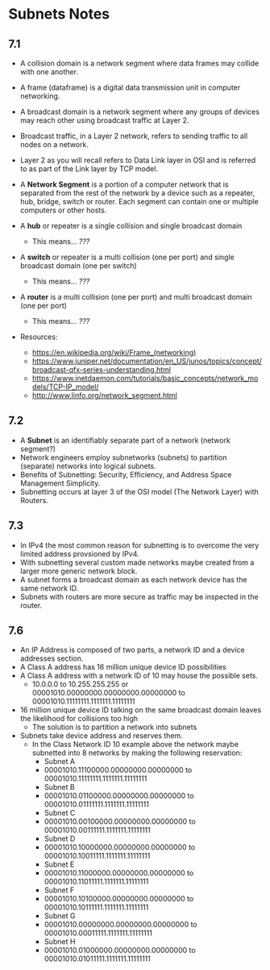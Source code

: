 # Subnets Notes

## 7.1

- A collision domain is a network segment where data frames may collide with one another.
- A frame (dataframe) is a digital data transmission unit in computer networking.
- A broadcast domain is a network segment where any groups of devices may reach other using broadcast traffic at Layer 2.
- Broadcast traffic, in a Layer 2 network, refers to sending traffic to all nodes on a network. 
- Layer 2 as you will recall refers to Data Link layer in OSI and is referred to as part of the Link layer by TCP model.

- A __Network Segment__ is a portion of a computer network that is separated from the rest of the network by a device such as a repeater, hub, bridge, switch or router. Each segment can contain one or multiple computers or other hosts.
- A __hub__ or repeater is a single collision and single broadcast domain
	- This means... _???_
- A __switch__ or repeater is a multi collision (one per port) and single broadcast domain (one per switch)
	- This means... _???_
- A __router__ is a multi collision (one per port) and multi broadcast domain (one per port)
	- This means... _???_

- Resources:
	- https://en.wikipedia.org/wiki/Frame_(networking)
	- https://www.juniper.net/documentation/en_US/junos/topics/concept/broadcast-qfx-series-understanding.html
	- https://www.inetdaemon.com/tutorials/basic_concepts/network_models/TCP-IP_model/
	- http://www.linfo.org/network_segment.html

## 7.2

- A __Subnet__ is an identifiably separate part of a network (network segment?)
- Network engineers employ subnetworks (subnets) to partition (separate) networks into logical subnets.
- Benefits of Subnetting: Security, Efficiency, and Address Space Management Simplicity. 
- Subnetting occurs at layer 3 of the OSI model (The Network Layer) with Routers.

## 7.3

- In IPv4 the most common reason for subnetting is to overcome the very limited address provsioned by IPv4.
- With subnetting several custom made networks maybe created from a larger more generic network block.
- A subnet forms a broadcast domain as each network device has the same network ID.
- Subnets with routers are more secure as traffic may be inspected in the router.

## 7.6

- An IP Address is composed of two parts, a network ID and a device addresses section.
- A Class A address has 16 million unique device ID possibilities 
- A Class A address with a network ID of 10 may house the possible sets.
	- 10.0.0.0 to 10.255.255.255 or 00001010.00000000.00000000.00000000 to 00001010.11111111.1111111.11111111
- 16 million unique device ID talking on the same broadcast domain leaves the likelihood for collisions too high
	- The solution is to partition a network into subnets
- Subnets take device address and reserves them.
	- In the Class Network ID 10 example above the network maybe subnetted into 8 networks by making the following reservation:
		- Subnet A
		- 00001010.11100000.00000000.00000000 to 00001010.11111111.1111111.11111111
		- Subnet B
		- 00001010.01100000.00000000.00000000 to 00001010.01111111.1111111.11111111
		- Subnet C
		- 00001010.00100000.00000000.00000000 to 00001010.00111111.1111111.11111111
		- Subnet D
		- 00001010.10000000.00000000.00000000 to 00001010.10011111.1111111.11111111
		- Subnet E
		- 00001010.11000000.00000000.00000000 to 00001010.11011111.1111111.11111111
		- Subnet F
		- 00001010.10100000.00000000.00000000 to 00001010.10111111.1111111.11111111
		- Subnet G
		- 00001010.00000000.00000000.00000000 to 00001010.00011111.1111111.11111111
		- Subnet H
		- 00001010.01000000.00000000.00000000 to 00001010.01011111.1111111.11111111


